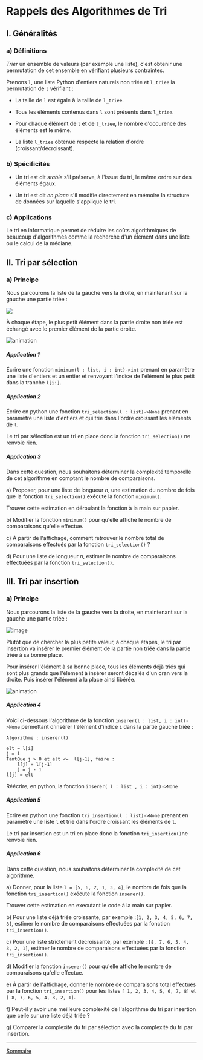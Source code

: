 # Rappels des Algorithmes de Tri

## I. Généralités

### a) Définitions

*Trier* un ensemble de valeurs (par exemple une liste), c'est obtenir une permutation de cet ensemble en vérifiant plusieurs contraintes.

Prenons `l`, une liste Python d'entiers naturels non triée et `l_triee` la permutation de `l` vérifiant :

- La taille de `l` est égale à la taille de `l_triee`.

- Tous les éléments contenus dans `l` sont présents dans `l_triee`.

- Pour chaque élément de `l` et de `l_triee`, le nombre d'occurence des éléments est le même.

- La liste `l_triee` obtenue respecte la relation d'ordre (croissant/décroissant).

### b) Spécificités

- Un tri est dit *stable* s'il préserve, à l'issue du tri, le même ordre sur des éléments égaux.

- Un tri est dit *en place* s'il modifie directement en mémoire la structure de données sur laquelle s'applique le tri.

### c) Applications

Le tri en informatique permet de réduire les coûts algorithmiques de beaucoup d'algorithmes comme la recherche d'un élément dans une liste ou le calcul de la médiane.

## II. Tri par sélection

### a) Principe

Nous parcourons la liste de la gauche vers la droite, en maintenant sur la gauche une partie triée :

![](./img/schema_tri.png)

À chaque étape, le plus petit élément dans la partie droite non triée est échangé avec le premier élément de la partie droite.

![animation](./img/animation_tri_selection.gif)

##### Application 1

Écrire une fonction ``minimum(l : list, i : int)->int`` prenant en paramètre une liste d'entiers et un entier et renvoyant l'indice de l'élément le plus petit dans la tranche `l[i:]`.

##### Application 2

Écrire en python une fonction ``tri_selection(l : list)->None`` prenant en paramètre une liste d'entiers et qui trie dans l'ordre croissant les éléments de ``l``.

Le tri par sélection est un tri en place donc la fonction ``tri_selection()`` ne renvoie rien.

##### Application 3

Dans cette question, nous souhaitons déterminer la complexité temporelle de cet algorithme en comptant le nombre de comparaisons.

a) Proposer, pour une liste de longueur $n$, une estimation du nombre de fois que la fonction ``tri_selection()`` exécute la fonction ``minimum()``.

Trouver cette estimation en déroulant la fonction à la main sur papier.

b) Modifier la fonction ``minimum()`` pour qu'elle affiche le nombre de comparaisons qu'elle effectue.

c) À partir de l'affichage, comment retrouver le nombre total de comparaisons effectués par la fonction ``tri_selection()`` ?

d) Pour une liste de longueur $n$, estimer le nombre de comparaisons effectuées par la fonction `tri_selection()`.

## III. Tri par insertion

### a) Principe

Nous parcourons la liste de la gauche vers la droite, en maintenant sur la gauche une partie triée :

![image](./img/schema_tri.png)

Plutôt que de chercher la plus petite valeur, à chaque étapes, le tri par insertion va insérer le premier élément de la partie non triée dans la partie triée à sa bonne place.

Pour insérer l'élément à sa bonne place, tous les éléments déjà triés qui sont plus grands que l'élément à insérer seront décalés d'un cran vers la droite. Puis insérer l'élément à la place ainsi libérée.

![animation](./img/animation_tri_insertion.gif)

##### Application 4

Voici ci-dessous l'algorithme de la fonction ``inserer(l : list, i : int)->None`` permettant d'insérer l'élément d'indice ``i`` dans la partie gauche triée :

```
Algorithme : insérer(l)

elt = l[i]
j = i
TantQue j > 0 et elt <=  l[j-1], faire :
    l[j] = l[j-1]
    j = j - 1
l[j] = elt
```

Réécrire, en python, la fonction ``inserer( l : list , i : int)->None`` 

##### Application 5

Écrire en python une fonction ``tri_insertion(l : list)->None`` prenant en paramètre une liste ``l`` et trie dans l'ordre croissant les éléments de ``l``.

Le tri par insertion est un tri en place donc la fonction ``tri_insertion()``ne renvoie rien.

##### Application 6

Dans cette question, nous souhaitons déterminer la complexité de cet algorithme.

a) Donner, pour la liste `l = [5, 6, 2, 1, 3, 4]`, le nombre de fois que la fonction ``tri_insertion()`` exécute la fonction `inserer()`. 

Trouver cette estimation en executant le code à la main sur papier.

b) Pour une liste déjà triée croissante, par exemple :``[1, 2, 3, 4, 5, 6, 7, 8]``, estimer le nombre de comparaisons effectuées par la fonction `tri_insertion()`.

c) Pour une liste strictement décroissante, par exemple : ``[8, 7, 6, 5, 4, 3, 2, 1]``, estimer le nombre de comparaisons effectuées par la fonction `tri_insertion()`.

d) Modifier la fonction `inserer()` pour qu'elle affiche le nombre de comparaisons qu'elle effectue.

e) À partir de l'affichage, donner le nombre de comparaisons total effectués par la fonction ``tri_insertion()`` pour les listes `[ 1, 2, 3, 4, 5, 6, 7, 8]` et `[ 8, 7, 6, 5, 4, 3, 2, 1]`.

f) Peut-il y avoir une meilleure complexité de l'algorithme du tri par insertion que celle sur une liste déjà triée ?

g) Comparer la complexité du tri par sélection avec la complexité du tri par insertion.

__________________

[Sommaire](./../README.md)
